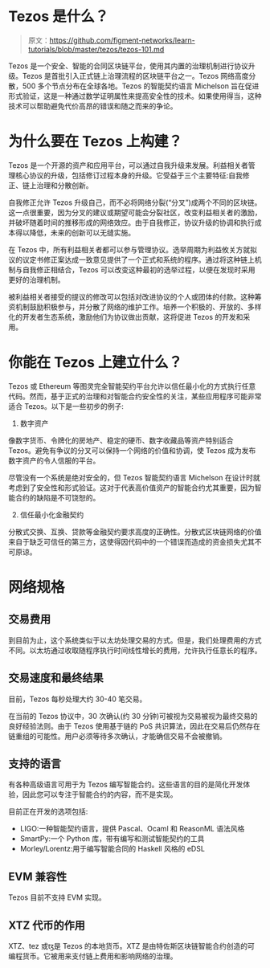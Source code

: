 # Tezos 是什么？

> 原文：<https://github.com/figment-networks/learn-tutorials/blob/master/tezos/tezos-101.md>

Tezos 是一个安全、智能的合同区块链平台，使用其内置的治理机制进行协议升级。Tezos 是首批引入正式链上治理流程的区块链平台之一。Tezos 网络高度分散，500 多个节点分布在全球各地。Tezos 的智能契约语言 Michelson 旨在促进形式验证，这是一种通过数学证明属性来提高安全性的技术。如果使用得当，这种技术可以帮助避免代价高昂的错误和随之而来的争论。

# 为什么要在 Tezos 上构建？

Tezos 是一个开源的资产和应用平台，可以通过自我升级来发展。利益相关者管理核心协议的升级，包括修订过程本身的升级。它受益于三个主要特征:自我修正、链上治理和分散创新。

自我修正允许 Tezos 升级自己，而不必将网络分裂(“分叉”)成两个不同的区块链。这一点很重要，因为分叉的建议或期望可能会分裂社区，改变利益相关者的激励，并破坏随着时间的推移形成的网络效应。由于自我修正，协议升级的协调和执行成本得以降低，未来的创新可以无缝实施。

在 Tezos 中，所有利益相关者都可以参与管理协议。选举周期为利益攸关方就拟议的议定书修正案达成一致意见提供了一个正式和系统的程序。通过将这种链上机制与自我修正相结合，Tezos 可以改变这种最初的选举过程，以便在发现时采用更好的治理机制。

被利益相关者接受的提议的修改可以包括对改进协议的个人或团体的付款。这种筹资机制鼓励积极参与，并分散了网络的维护工作。培养一个积极的、开放的、多样化的开发者生态系统，激励他们为协议做出贡献，这将促进 Tezos 的开发和采用。

# 你能在 Tezos 上建立什么？

Tezos 或 Ethereum 等图灵完全智能契约平台允许以信任最小化的方式执行任意代码。然而，基于正式的治理和对智能合约安全性的关注，某些应用程序可能非常适合 Tezos。以下是一些初步的例子:

1.  数字资产

像数字货币、令牌化的房地产、稳定的硬币、数字收藏品等资产特别适合 Tezos。避免有争议的分叉可以保持一个网络的价值和协调，使 Tezos 成为发布数字资产的令人信服的平台。

尽管没有一个系统是绝对安全的，但 Tezos 智能契约语言 Michelson 在设计时就考虑到了安全性和形式验证。这对于代表高价值资产的智能合约尤其重要，因为智能合约的缺陷是不可饶恕的。

2.  信任最小化金融契约

分散式交换、互换、贷款等金融契约要求高度的正确性。分散式区块链网络的价值来自于缺乏可信任的第三方，这使得因代码中的一个错误而造成的资金损失尤其不可原谅。

# 网络规格

## 交易费用

到目前为止，这个系统类似于以太坊处理交易的方式。但是，我们处理费用的方式不同。以太坊通过收取随程序执行时间线性增长的费用，允许执行任意长的程序。

## 交易速度和最终结果

目前，Tezos 每秒处理大约 30-40 笔交易。

在当前的 Tezos 协议中，30 次确认(约 30 分钟)可被视为交易被视为最终交易的良好经验法则。由于 Tezos 使用基于链的 PoS 共识算法，因此在交易后仍然存在链重组的可能性。用户必须等待多次确认，才能确信交易不会被撤销。

## 支持的语言

有各种高级语言可用于为 Tezos 编写智能合约。这些语言的目的是简化开发体验，因此您可以专注于智能合约的内容，而不是实现。

目前正在开发的选项包括:

*   LIGO:一种智能契约语言，提供 Pascal、Ocaml 和 ReasonML 语法风格
*   SmartPy:一个 Python 库，带有编写和测试智能契约的工具
*   Morley/Lorentz:用于编写智能合同的 Haskell 风格的 eDSL

## EVM 兼容性

Tezos 目前不支持 EVM 实现。

## XTZ 代币的作用

XTZ、tez 或ꜩ是 Tezos 的本地货币。XTZ 是由特佐斯区块链智能合约创造的可编程货币。它被用来支付链上费用和影响网络的治理。